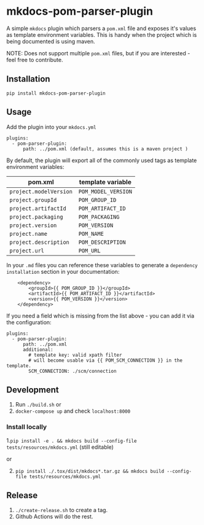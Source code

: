 # mkdocs-pom-parser-plugin

A simple `mkdocs` plugin which parsers a `pom.xml` file and exposes it's values as template environment variables.
This is handy when the project which is being documented is using maven. 

NOTE: Does not support multiple `pom.xml` files, but if you are interested - feel free to contribute.

## Installation

```
pip install mkdocs-pom-parser-plugin
``` 

## Usage

Add the plugin into your `mkdocs.yml`

```
plugins:
  - pom-parser-plugin:
      path: ../pom.xml (default, assumes this is a maven project )
```

By default, the plugin will export all of the commonly used tags as template environment variables:

| pom.xml                        | template variable     |
| ------------------------------ | --------------------- |
| `project.modelVersion`         | `POM_MODEL_VERSION`   |
| `project.groupId`              | `POM_GROUP_ID`        |
| `project.artifactId`           | `POM_ARTIFACT_ID`     |
| `project.packaging`            | `POM_PACKAGING`       |
| `project.version`              | `POM_VERSION`         |
| `project.name`                 | `POM_NAME`            |
| `project.description`          | `POM_DESCRIPTION`     |
| `project.url`                  | `POM_URL`             |

In your `.md` files you can reference these variables to generate a `dependency installation` section in your documentation:

```
    <dependency>
        <groupId>{{ POM_GROUP_ID }}</groupId>
        <artifactId>{{ POM_ARTIFACT_ID }}</artifactId>
        <version>{{ POM_VERSION }}</version>
    </dependency>
```

If you need a field which is missing from the list above - you can add it via the configuration:

```
plugins:
  - pom-parser-plugin:
      path: ../pom.xml
      additional:
        # template key: valid xpath filter
        # will become usable via {{ POM_SCM_CONNECTION }} in the template.
        SCM_CONNECTION: ./scm/connection
```


## Development

1. Run `./build.sh` or 
2. `docker-compose up` and check `localhost:8000`

### Install locally

1.`pip install -e . && mkdocs build --config-file tests/resources/mkdocs.yml` (still editable)

or 

2. `pip install ./.tox/dist/mkdocs*.tar.gz && mkdocs build --config-file tests/resources/mkdocs.yml`

## Release

1. `./create-release.sh` to create a tag.
2. Github Actions will do the rest.
